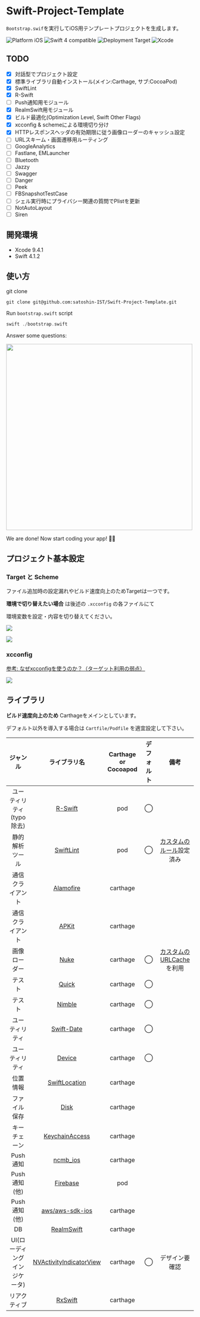 # Swift-Project-Template

`Bootstrap.swif`を実行してiOS用テンプレートプロジェクトを生成します。

<p align="left">
<img src="https://img.shields.io/badge/platform-iOS-blue.svg?style=flat" alt="Platform iOS" />
<img src="https://img.shields.io/badge/Swift%204.0-compatible-brightgreen.svg?style=flat" alt="Swift 4 compatible" />
<img src="https://img.shields.io/badge/Deployment%20Target-10.0%E3%80%9C-orange.svg?style=flat" alt="Deployment Target" />
<img src="https://img.shields.io/badge/Xcode-9.2-blue.svg?style=flat" alt="Xcode" />
</p>

## TODO

- [x] 対話型でプロジェクト設定
- [x] 標準ライブラリ自動インストール(メイン:Carthage, サブ:CocoaPod)
- [x] SwiftLint
- [x] R-Swift
- [ ] Push通知用モジュール
- [x] RealmSwift用モジュール
- [x] ビルド最適化(Optimization Level, Swift Other Flags)
- [x] xcconfig & schemeによる環境切り分け
- [x] HTTPレスポンスヘッダの有効期限に従う画像ローダーのキャッシュ設定
- [ ] URLスキーム・画面遷移用ルーティング
- [ ] GoogleAnalytics
- [ ] Fastlane, EMLauncher
- [ ] Bluetooth
- [ ] Jazzy
- [ ] Swagger
- [ ] Danger
- [ ] Peek
- [ ] FBSnapshotTestCase
- [ ] シェル実行時にプライバシー関連の質問でPlistを更新
- [ ] NotAutoLayout
- [ ] Siren

## 開発環境
* Xcode 9.4.1
* Swift 4.1.2

## 使い方

git clone

```shell
git clone git@github.com:satoshin-IST/Swift-Project-Template.git
```

Run `bootstrap.swift` script

```swift
swift ./bootstrap.swift
```

Answer some questions:

<img src="readme-image.png" width="500"/>

We are done! Now start coding your app! 🍻🍻

## プロジェクト基本設定

### Target と Scheme

ファイル追加時の設定漏れやビルド速度向上のためTargetは一つです。

**環境で切り替えたい場合** は後述の `.xcconfig` の各ファイルにて

環境変数を設定・内容を切り替えてください。

![](https://user-images.githubusercontent.com/22883147/38296196-8dba0484-382b-11e8-8fc2-9c8b3709b6fb.png)

![](https://user-images.githubusercontent.com/22883147/38296202-9409df44-382b-11e8-9786-619f4ea4c00b.png)

### xcconfig

[参考: なぜxcconfigを使うのか？（ターゲット利用の弱点）](https://bit.ly/2uLuXAx)

![](https://user-images.githubusercontent.com/22883147/38296199-9099e02a-382b-11e8-8db0-bb66e1f9c1fa.png)



## ライブラリ

**ビルド速度向上のため** Carthageをメインとしています。

デフォルト以外を導入する場合は `Cartfile/Podfile` を適宜設定して下さい。

| ジャンル | ライブラリ名 | Carthage or Cocoapod | デフォルト | 備考 | 
| :-: | :-: | :-: | :-: | :-: | 
| ユーティリティ (typo除去) | [R-Swift](https://github.com/mac-cain13/R.swift) | pod | ◯ | | 
| 静的解析ツール | [SwiftLint](https://github.com/realm/SwiftLint) | pod | ◯ | [カスタムのルール](https://github.com/satoshin-IST/Swift-Project-Template/blob/develop/Project-iOS/XLProjectName/.swiftlint.yml)設定済み | 
| 通信クライアント | [Alamofire](https://github.com/Alamofire/Alamofire) | carthage |  | | 
| 通信クライアント | [APKit](https://github.com/ishkawa/APIKit) | carthage |  | | 
| 画像ローダー | [Nuke](https://github.com/kean/Nuke) | carthage | ◯ | [カスタムのURLCache](https://github.com/satoshin-IST/Swift-Project-Template/blob/develop/Project-iOS/XLProjectName/XLProjectName/Helpers/ImageLoader/Cache/MoreCache.swift)を利用 | 
| テスト | [Quick](https://github.com/Quick/Quick) | carthage | ◯ | | 
| テスト | [Nimble](https://github.com/Quick/Nimble) | carthage | ◯ | | 
| ユーティリティ | [Swift-Date](https://github.com/malcommac/SwiftDate) | carthage  | ◯ | | 
| ユーティリティ | [Device](https://github.com/Ekhoo/Device) | carthage  | ◯ | | 
| 位置情報 | [SwiftLocation](https://github.com/malcommac/SwiftLocation) | carthage  | | | 
| ファイル保存 | [Disk](https://github.com/saoudrizwan/Disk) | carthage  | | | 
| キーチェーン | [KeychainAccess](https://github.com/kishikawakatsumi/KeychainAccess) | carthage  | | | 
| Push通知 | [ncmb_ios](https://github.com/NIFCloud-mbaas/ncmb_ios) | carthage  | | | 
| Push通知(他) | [Firebase](https://github.com/firebase/firebase-ios-sdk) | pod  | | | 
| Push通知(他) | [aws/aws-sdk-ios](https://github.com/aws/aws-sdk-ios) | carthage  | | | 
| DB | [RealmSwift](https://realm.io/docs/swift/latest) | carthage  | | | 
| UI(ローディングインジケータ) | [NVActivityIndicatorView](https://github.com/ninjaprox/NVActivityIndicatorView) | carthage  | ◯ | デザイン要確認 | 
| リアクティブ | [RxSwift](https://github.com/ReactiveX/RxSwift) | carthage  | |  | 
